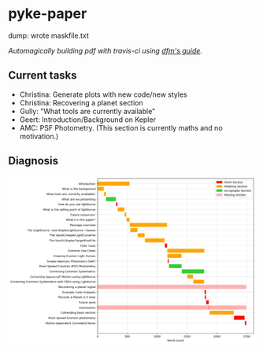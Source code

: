 # pyke-paper
dump: wrote maskfile.txt

*Automagically building pdf with travis-ci using [dfm's guide](http://dfm.io/posts/travis-latex/).*

## Current tasks

* Christina: Generate plots with new code/new styles
* Christina: Recovering a planet section
* Gully: "What tools are currently available"
* Geert: Introduction/Background on Kepler
* AMC: PSF Photometry. (This section is currently maths and no motivation.)


## Diagnosis
![](texdiag.png)

